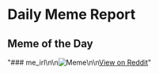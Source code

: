 # Daily Meme Report

## Meme of the Day
"### me_irl\n\n![Meme](https://i.redd.it/dw5lz7xizjxe1.png)\n\n[View on Reddit](https://redd.it/1k9sa22)"
